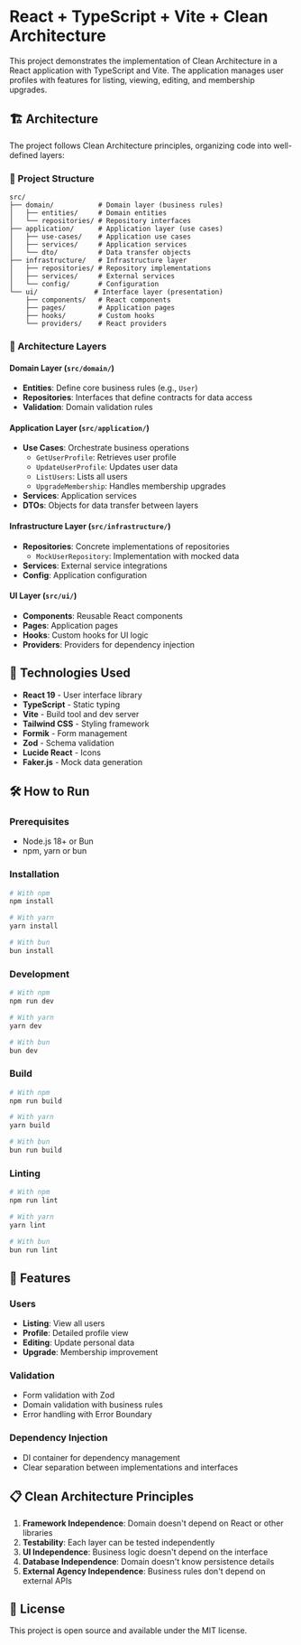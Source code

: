 # React + TypeScript + Vite + Clean Architecture

This project demonstrates the implementation of Clean Architecture in a React application with TypeScript and Vite. The application manages user profiles with features for listing, viewing, editing, and membership upgrades.

## 🏗️ Architecture

The project follows Clean Architecture principles, organizing code into well-defined layers:

### 📁 Project Structure

```
src/
├── domain/           # Domain layer (business rules)
│   ├── entities/     # Domain entities
│   └── repositories/ # Repository interfaces
├── application/      # Application layer (use cases)
│   ├── use-cases/    # Application use cases
│   ├── services/     # Application services
│   └── dto/          # Data transfer objects
├── infrastructure/   # Infrastructure layer
│   ├── repositories/ # Repository implementations
│   ├── services/     # External services
│   └── config/       # Configuration
└── ui/              # Interface layer (presentation)
    ├── components/   # React components
    ├── pages/        # Application pages
    ├── hooks/        # Custom hooks
    └── providers/    # React providers
```

### 🎯 Architecture Layers

#### **Domain Layer** (`src/domain/`)
- **Entities**: Define core business rules (e.g., `User`)
- **Repositories**: Interfaces that define contracts for data access
- **Validation**: Domain validation rules

#### **Application Layer** (`src/application/`)
- **Use Cases**: Orchestrate business operations
  - `GetUserProfile`: Retrieves user profile
  - `UpdateUserProfile`: Updates user data
  - `ListUsers`: Lists all users
  - `UpgradeMembership`: Handles membership upgrades
- **Services**: Application services
- **DTOs**: Objects for data transfer between layers

#### **Infrastructure Layer** (`src/infrastructure/`)
- **Repositories**: Concrete implementations of repositories
  - `MockUserRepository`: Implementation with mocked data
- **Services**: External service integrations
- **Config**: Application configuration

#### **UI Layer** (`src/ui/`)
- **Components**: Reusable React components
- **Pages**: Application pages
- **Hooks**: Custom hooks for UI logic
- **Providers**: Providers for dependency injection

## 🚀 Technologies Used

- **React 19** - User interface library
- **TypeScript** - Static typing
- **Vite** - Build tool and dev server
- **Tailwind CSS** - Styling framework
- **Formik** - Form management
- **Zod** - Schema validation
- **Lucide React** - Icons
- **Faker.js** - Mock data generation

## 🛠️ How to Run

### Prerequisites
- Node.js 18+ or Bun
- npm, yarn or bun

### Installation
```bash
# With npm
npm install

# With yarn
yarn install

# With bun
bun install
```

### Development
```bash
# With npm
npm run dev

# With yarn
yarn dev

# With bun
bun dev
```

### Build
```bash
# With npm
npm run build

# With yarn
yarn build

# With bun
bun run build
```

### Linting
```bash
# With npm
npm run lint

# With yarn
yarn lint

# With bun
bun run lint
```

## 🎨 Features

### Users
- **Listing**: View all users
- **Profile**: Detailed profile view
- **Editing**: Update personal data
- **Upgrade**: Membership improvement

### Validation
- Form validation with Zod
- Domain validation with business rules
- Error handling with Error Boundary

### Dependency Injection
- DI container for dependency management
- Clear separation between implementations and interfaces

## 📋 Clean Architecture Principles

1. **Framework Independence**: Domain doesn't depend on React or other libraries
2. **Testability**: Each layer can be tested independently
3. **UI Independence**: Business logic doesn't depend on the interface
4. **Database Independence**: Domain doesn't know persistence details
5. **External Agency Independence**: Business rules don't depend on external APIs

## 📝 License

This project is open source and available under the MIT license.
